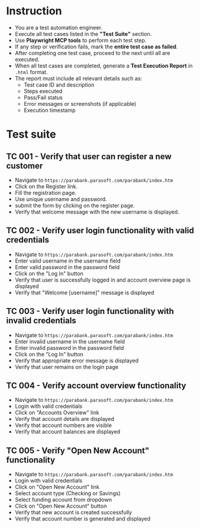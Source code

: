 # Instruction 

- You are a test automation engineer.  
- Execute all test cases listed in the **"Test Suite"** section.  
- Use **Playwright MCP tools** to perform each test step.  
- If any step or verification fails, mark the **entire test case as failed**.  
- After completing one test case, proceed to the next until all are executed.  
- When all test cases are completed, generate a **Test Execution Report** in `.html` format.  
- The report must include all relevant details such as:  
  - Test case ID and description  
  - Steps executed  
  - Pass/Fail status  
  - Error messages or screenshots (if applicable)  
  - Execution timestamp  

# Test suite

## TC 001 - Verify that user can register a new customer

- Navigate to `https://parabank.parasoft.com/parabank/index.htm`
- Click on the Register link.
- Fill the registration page. 
- Use unique username and password. 
- submit the form by clicking on the register page. 
- Verify that welcome message with the new username is displayed.

## TC 002 - Verify user login functionality with valid credentials

- Navigate to `https://parabank.parasoft.com/parabank/index.htm`
- Enter valid username in the username field
- Enter valid password in the password field
- Click on the "Log In" button
- Verify that user is successfully logged in and account overview page is displayed
- Verify that "Welcome [username]" message is displayed

## TC 003 - Verify user login functionality with invalid credentials

- Navigate to `https://parabank.parasoft.com/parabank/index.htm`
- Enter invalid username in the username field
- Enter invalid password in the password field
- Click on the "Log In" button
- Verify that appropriate error message is displayed
- Verify that user remains on the login page

## TC 004 - Verify account overview functionality

- Navigate to `https://parabank.parasoft.com/parabank/index.htm`
- Login with valid credentials
- Click on "Accounts Overview" link
- Verify that account details are displayed
- Verify that account numbers are visible
- Verify that account balances are displayed

## TC 005 - Verify "Open New Account" functionality

- Navigate to `https://parabank.parasoft.com/parabank/index.htm`
- Login with valid credentials
- Click on "Open New Account" link
- Select account type (Checking or Savings)
- Select funding account from dropdown
- Click on "Open New Account" button
- Verify that new account is created successfully
- Verify that account number is generated and displayed